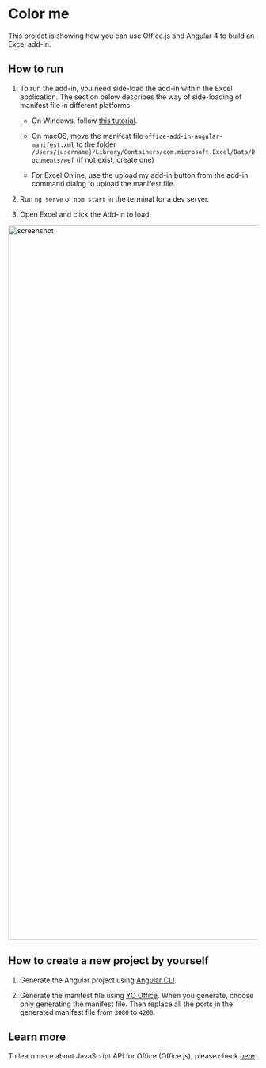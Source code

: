 # Color me

This project is showing how you can use Office.js and Angular 4 to build an Excel add-in.

## How to run

1. To run the add-in, you need side-load the add-in within the Excel application. The section below describes the way of side-loading of manifest file in different platforms.

    - On Windows, follow [this tutorial](https://dev.office.com/docs/add-ins/testing/create-a-network-shared-folder-catalog-for-task-pane-and-content-add-ins).

    - On macOS, move the manifest file `office-add-in-angular-manifest.xml` to the folder `/Users/{username}/Library/Containers/com.microsoft.Excel/Data/Documents/wef` (if not exist, create one)

    - For Excel Online, use the upload my add-in button from the add-in command dialog to upload the manifest file. 

2. Run `ng serve` or `npm start` in the terminal for a dev server.

3. Open Excel and click the Add-in to load.

<img width="1441" alt="screenshot" src="https://cloud.githubusercontent.com/assets/3375461/25650128/983a54a4-2f8f-11e7-89d8-700d7feb9b6e.png">

## How to create a new project by yourself

1. Generate the Angular project using [Angular CLI](https://github.com/angular/angular-cli).

2. Generate the manifest file using [YO Office](https://github.com/OfficeDev/generator-office). When you generate, choose only generating the manifest file.
Then replace all the ports in the generated manifest file from `3000` to `4200`.

## Learn more 

To learn more about JavaScript API for Office (Office.js), please check [here](https://dev.office.com/reference/add-ins/javascript-api-for-office).
